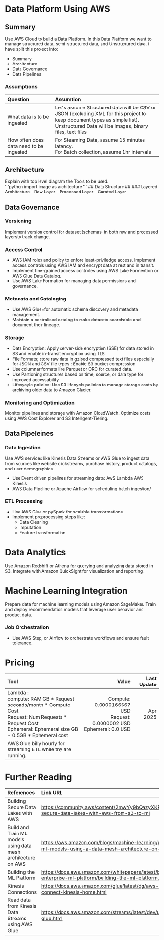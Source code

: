 # Data Platform Using AWS #

## Summary ##
Use AWS Cloud to build a Data Platform. In this Data Platform we want to manage structured data, semi-structured data, and Unstructured data.
I have split this project into:
- Summary
- Architecture 
- Data Governance
- Data Pipelines

### Assumptions ###
| Question | Assumtion |
| :--- | :---|
| What data is to be ingested | Let's assume Structured data will be CSV or JSON (excluding XML for this project to keep document types as simple list). <br> Unstructured Data will be images, binary files, text files |
| How often does data need to be ingested |  For Steaming Data, assume 15 minutes latency. <br> For Batch collection, assume 1hr intervals |

## Architecture ##
<detials>
<summary>Explain  with  top level diagram the Tools to be used.</summary>
'''python
import image as architecture
'''
</details>
## Data Structure ##
### Layered Architecture
- Raw Layer
- Processed Layer
- Curated Layer

## Data Governance ##
### Versioning ###
Implement version control for dataset (schemas) in both raw and processed layersto track change.
### Access Control ###
- AWS IAM roles and policy to enfore least-priviledge access. Implement access controls using AWS IAM and encrypt data at rest and in transit.
- Implement fine-grained access controles using AWS Lake Formention or AWS Glue Data Catalog.
- Use AWS Lake Formation for managing data permissions and governance.

### Metadata and Cataloging ###
- Use AWS Glue=for automatic schema discovery and metadata management.
- Maintain a centralised catalog to make datasets searchable and document their lineage.
### Storage ###
- Data Encryption: Apply server-side encryption (SSE) for data stored in S3 and enable in-transit encryption using TLS
- File Formats; store raw data in gziped compressed text files especially for JSON and CSV file types : Enable S3 bucket compression
- Use columnar formats like Parquet or ORC  for curated data.
- Use Partioning structures based on time, source, or data type for improved accessability
- Lifecycyle policies: Use S3 lifecycle policies to manage storage costs by archiving older data to Amazon Glacier.
### Monitoring and Optimization ###
Monitor pipelines and storage with Amazon CloudWatch.
Optimize costs using AWS Cost Explorer and S3 Intelligent-Tiering.


## Data Pipeleines ##
### Data Ingestion ###
Use AWS services like Kinesis Data Streams or AWS Glue to ingest data from sources like website clickstreams, purchase history, product catalogs, and user demographics.
- Use Event driven pipelines for streaming data: AwS Lambda AWS Kinesis
- AWS Data Pipeline or Apache Airflow for scheduling batch ingestion/
### ETL Processing ###
- Use AWS Glue or pySpark for scalable transformations.
- Implement preprocessing steps like:
    - Data Cleaning
    - Imputation
    - Feature transformation
# Data Analytics #
Use Amazon Redshift or Athena for querying and analyzing data stored in S3.
Integrate with Amazon QuickSight for visualization and reporting.
# Machine Learning Integration #
Prepare data for machine learning models using Amazon SageMaker.
Train and deploy recommendation models that leverage user behavior and product data.

### Job Orchestration ###
- Use AWS Step, or Airflow to orchestrate workflows and ensure fault tolerance.









# Pricing #
Tool | Value | Last Update |
| :--- | ---: | ---: |
| Lambda : <br> compute: RAM GB * Request seconds/month * Compute Cost<br>  Request: Num Requests * Request Cost <br> Ephemeral: Ephemeral size GB - 0.5GB * Ephemeral cost  | Compute: 0.0000166667 USD <br> Request: 0.0000002 USD <br> Ephemeral: 0.0 USD | Apr 2025 |
| AWS Glue billy hourly for streaming ETL while thy are running. | |


# Further Reading #
| References | Link URL | Age |
| :--- | :--- | ---: |
| Building Secure Data Lakes with AWS | https://community.aws/content/2mwYy9bQazyXKRJwnGtjl8feXt4/building-secure-data-lakes-with-aws-from-s3-to-ml | 15 December 2024 |
| Build and Train ML models using data mesh architecture on AWS | https://aws.amazon.com/blogs/machine-learning/part-1-build-and-train-ml-models-using-a-data-mesh-architecture-on-aws/ | 29 July 2022 |
| Building the ML Platform | https://docs.aws.amazon.com/whitepapers/latest/build-secure-enterprise-ml-platform/building-the-ml-platform.html | AWS 2025 |
| Kinesis Connections | https://docs.aws.amazon.com/glue/latest/dg/aws-glue-programming-etl-connect-kinesis-home.html | AWS 2025 |
| Read data from Kinesis Data Streams using AWS Glue | https://docs.aws.amazon.com/streams/latest/dev/using-other-services-glue.html | 